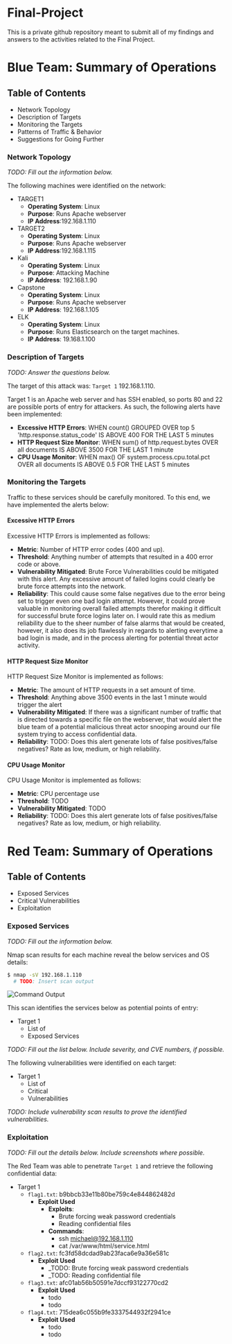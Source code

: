 # Final-Project
This is a private github repository meant to submit all of my findings and answers to the activities related to the Final Project.

# Blue Team: Summary of Operations

## Table of Contents
- Network Topology
- Description of Targets
- Monitoring the Targets
- Patterns of Traffic & Behavior
- Suggestions for Going Further

### Network Topology
_TODO: Fill out the information below._

The following machines were identified on the network:
- TARGET1
  - **Operating System**: Linux
  - **Purpose**: Runs Apache webserver 
  - **IP Address**:192.168.1.110
- TARGET2
  - **Operating System**: Linux
  - **Purpose**: Runs Apache webserver
  - **IP Address**:192.168.1.115
- Kali
  - **Operating System**: Linux
  - **Purpose**: Attacking Machine
  - **IP Address**: 192.168.1.90
- Capstone
  - **Operating System**: Linux
  - **Purpose**: Runs Apache webserver
  - **IP Address**: 192.168.1.105
- ELK
  - **Operating System**: Linux
  - **Purpose**: Runs Elasticsearch on the target machines.
  - **IP Address**: 19.168.1.100

### Description of Targets
_TODO: Answer the questions below._

The target of this attack was: `Target 1` 192.168.1.110.

Target 1 is an Apache web server and has SSH enabled, so ports 80 and 22 are possible ports of entry for attackers. As such, the following alerts have been implemented:
- **Excessive HTTP Errors**: WHEN count() GROUPED OVER top 5 'http.response.status_code' IS ABOVE 400 FOR THE LAST 5 minutes
- **HTTP Request Size Monitor**: WHEN sum() of http.request.bytes OVER all documents IS ABOVE 3500 FOR THE LAST 1 minute
- **CPU Usage Monitor**: WHEN max() OF system.process.cpu.total.pct OVER all documents IS ABOVE 0.5 FOR THE LAST 5 minutes

### Monitoring the Targets

Traffic to these services should be carefully monitored. To this end, we have implemented the alerts below:

#### Excessive HTTP Errors


Excessive HTTP Errors is implemented as follows:
  - **Metric**: Number of HTTP error codes (400 and up).
  - **Threshold**: Anything number of attempts that resulted in a 400 error code or above.
  - **Vulnerability Mitigated**: Brute Force Vulnerabilities could be mitigated with this alert. Any excessive amount of failed logins could clearly be brute force attempts into the network.
  - **Reliability**: This could cause some false negatives due to the error being set to trigger even one bad login attempt. However, it could prove valuable in monitoring overall failed attempts therefor making it difficult for successful brute force logins later on. I would rate this as medium reliability due to the sheer number of false alarms that would be created, however, it also does its job flawlessly in regards to alerting everytime a bad login is made, and in the process alerting for potential threat actor activity.

#### HTTP Request Size Monitor
HTTP Request Size Monitor is implemented as follows:
  - **Metric**: The amount of HTTP requests in a set amount of time.
  - **Threshold**: Anything above 3500 events in the last 1 minute would trigger the alert
  - **Vulnerability Mitigated**: If there was a significant number of traffic that is directed towards a specific file on the webserver, that would alert the blue team of a potential malicious threat actor snooping around our file system trying to access confidential data.
  - **Reliability**: TODO: Does this alert generate lots of false positives/false negatives? Rate as low, medium, or high reliability.

#### CPU Usage Monitor
CPU Usage Monitor is implemented as follows:
  - **Metric**: CPU percentage use 
  - **Threshold**: TODO
  - **Vulnerability Mitigated**: TODO
  - **Reliability**: TODO: Does this alert generate lots of false positives/false negatives? Rate as low, medium, or high reliability.



# Red Team: Summary of Operations

## Table of Contents
- Exposed Services
- Critical Vulnerabilities
- Exploitation

### Exposed Services
_TODO: Fill out the information below._

Nmap scan results for each machine reveal the below services and OS details:

```bash
$ nmap -sV 192.168.1.110
  # TODO: Insert scan output
```
![Command Output](Final-Project/screenshots/nmap_scan_against_target_vm.PNG)

This scan identifies the services below as potential points of entry:
- Target 1
  - List of
  - Exposed Services

_TODO: Fill out the list below. Include severity, and CVE numbers, if possible._

The following vulnerabilities were identified on each target:
- Target 1
  - List of
  - Critical
  - Vulnerabilities

_TODO: Include vulnerability scan results to prove the identified vulnerabilities._

### Exploitation
_TODO: Fill out the details below. Include screenshots where possible._

The Red Team was able to penetrate `Target 1` and retrieve the following confidential data:
- Target 1
  - `flag1.txt`: b9bbcb33e11b80be759c4e844862482d
    - **Exploit Used**
      - **Exploits**:
        - Brute forcing weak password credentials
        - Reading confidential files
      - **Commands**:
        - ssh michael@192.168.1.110
        - cat /var/www/html/service.html
  - `flag2.txt`: fc3fd58dcdad9ab23faca6e9a36e581c
    - **Exploit Used**
      - _TODO: Brute forcing weak password credentials
      - _TODO: Reading confidential file
  - `flag3.txt`: afc01ab56b50591e7dccf93122770cd2
    - **Exploit Used**
      - todo
      - todo
  - `flag4.txt`: 715dea6c055b9fe3337544932f2941ce
    - **Exploit Used**
      - todo
      - todo
